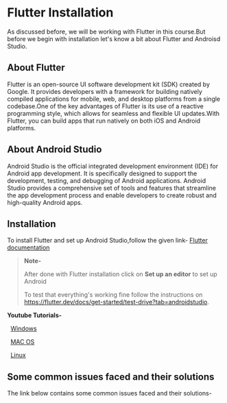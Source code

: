 # Flutter Installation

As discussed before, we will be working with Flutter in this course.But before we begin with installation let's know a bit about Flutter and Androisd Studio.
## About Flutter
Flutter is an open-source UI software development kit (SDK) created by Google. It provides developers with a framework for building natively compiled applications for mobile, web, and desktop platforms from a single codebase.One of the key advantages of Flutter is its use of a reactive programming style, which allows for seamless and flexible UI updates.With Flutter, you can build apps that run natively on both iOS and Android platforms.
## About Android Studio
Android Studio is the official integrated development environment (IDE) for Android app development. It is specifically designed to support the development, testing, and debugging of Android applications. Android Studio provides a comprehensive set of tools and features that streamline the app development process and enable developers to create robust and high-quality Android apps.

## Installation
To install Flutter and set up Android Studio,follow the given link- [Flutter documentation](https://docs.flutter.dev/get-started/install)

>**Note-**
>
>After done with Flutter installation click on **Set up an editor** to set up Android 
>
>To test that everything's working fine follow the instructions on https://flutter.dev/docs/get-started/test-drive?tab=androidstudio.

**Youtube Tutorials-**

&nbsp;&nbsp;[Windows](https://youtu.be/BqHOtlh3Dd4)

&nbsp;&nbsp;[MAC OS](https://youtu.be/VPoqbBXzGtA)

&nbsp;&nbsp;[Linux](https://youtu.be/R47hx1e1v9A)

## Some common issues faced and their solutions

The link below contains some common issues faced and their solutions-
